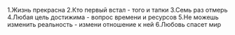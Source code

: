 1.Жизнь прекрасна
2.Кто первый встал - того и тапки
3.Семь раз отмерь
4.Любая цель достижима - вопрос времени и ресурсов
5.Не можешь изменить реальность - измени отношение к ней
6.Любовь спасет мир
